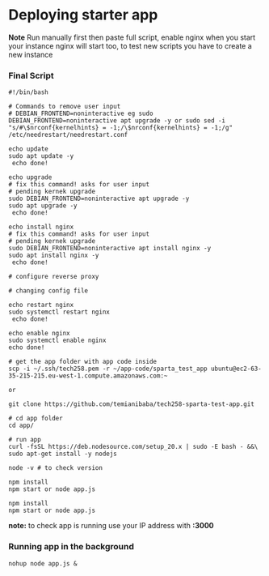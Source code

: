 # Deploying starter app



**Note**
Run manually first then paste full script, 
enable nginx when you start your instance nginx will start too, to test new scripts you have to create a new instance

### Final Script
```  
#!/bin/bash

# Commands to remove user input
# DEBIAN_FRONTEND=noninteractive eg sudo DEBIAN_FRONTEND=noninteractive apt upgrade -y or sudo sed -i "s/#\$nrconf{kernelhints} = -1;/\$nrconf{kernelhints} = -1;/g" /etc/needrestart/needrestart.conf

echo update
sudo apt update -y
 echo done!

echo upgrade
# fix this command! asks for user input
# pending kernek upgrade
sudo DEBIAN_FRONTEND=noninteractive apt upgrade -y
sudo apt upgrade -y
 echo done! 

echo install nginx
# fix this command! asks for user input
# pending kernek upgrade
sudo DEBIAN_FRONTEND=noninteractive apt install nginx -y
sudo apt install nginx -y
 echo done!

# configure reverse proxy

# changing config file

echo restart nginx
sudo systemctl restart nginx
 echo done!

echo enable nginx
sudo systemctl enable nginx
echo done!

# get the app folder with app code inside
scp -i ~/.ssh/tech258.pem -r ~/app-code/sparta_test_app ubuntu@ec2-63-35-215-215.eu-west-1.compute.amazonaws.com:~

or

git clone https://github.com/temianibaba/tech258-sparta-test-app.git

# cd app folder
cd app/

# run app
curl -fsSL https://deb.nodesource.com/setup_20.x | sudo -E bash - &&\
sudo apt-get install -y nodejs

node -v # to check version

npm install
npm start or node app.js

npm install
npm start or node app.js
```
**note:** to check app is running use your IP address with **:3000**

### Running app in the background
`` nohup node app.js &
``
